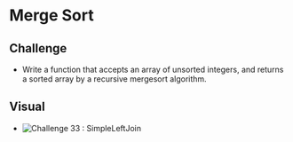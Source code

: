 # Merge Sort

## Challenge

- Write a function that accepts an array of unsorted integers, and returns a sorted array by a recursive mergesort algorithm.

## Visual
- ![Challenge 33 : SimpleLeftJoin](../../assets/MergeSort.jpg)
